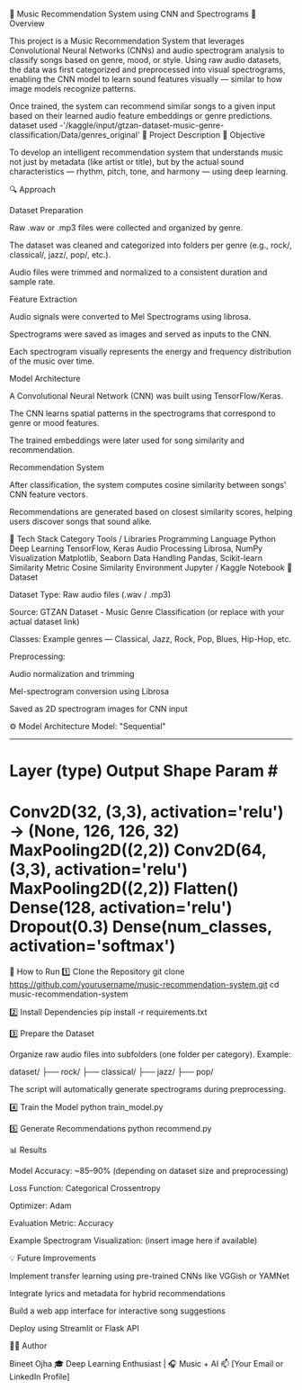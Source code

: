 🎵 Music Recommendation System using CNN and Spectrograms
📘 Overview

This project is a Music Recommendation System that leverages Convolutional Neural Networks (CNNs) and audio spectrogram analysis to classify songs based on genre, mood, or style. Using raw audio datasets, the data was first categorized and preprocessed into visual spectrograms, enabling the CNN model to learn sound features visually — similar to how image models recognize patterns.

Once trained, the system can recommend similar songs to a given input based on their learned audio feature embeddings or genre predictions.
dataset used -'/kaggle/input/gtzan-dataset-music-genre-classification/Data/genres_original'
🧠 Project Description
🎯 Objective

To develop an intelligent recommendation system that understands music not just by metadata (like artist or title), but by the actual sound characteristics — rhythm, pitch, tone, and harmony — using deep learning.

🔍 Approach

Dataset Preparation

Raw .wav or .mp3 files were collected and organized by genre.

The dataset was cleaned and categorized into folders per genre (e.g., rock/, classical/, jazz/, pop/, etc.).

Audio files were trimmed and normalized to a consistent duration and sample rate.

Feature Extraction

Audio signals were converted to Mel Spectrograms using librosa.

Spectrograms were saved as images and served as inputs to the CNN.

Each spectrogram visually represents the energy and frequency distribution of the music over time.

Model Architecture

A Convolutional Neural Network (CNN) was built using TensorFlow/Keras.

The CNN learns spatial patterns in the spectrograms that correspond to genre or mood features.

The trained embeddings were later used for song similarity and recommendation.

Recommendation System

After classification, the system computes cosine similarity between songs' CNN feature vectors.

Recommendations are generated based on closest similarity scores, helping users discover songs that sound alike.

🧩 Tech Stack
Category	Tools / Libraries
Programming Language	Python
Deep Learning	TensorFlow, Keras
Audio Processing	Librosa, NumPy
Visualization	Matplotlib, Seaborn
Data Handling	Pandas, Scikit-learn
Similarity Metric	Cosine Similarity
Environment	Jupyter / Kaggle Notebook
📂 Dataset

Dataset Type: Raw audio files (.wav / .mp3)

Source: GTZAN Dataset - Music Genre Classification
 (or replace with your actual dataset link)

Classes: Example genres — Classical, Jazz, Rock, Pop, Blues, Hip-Hop, etc.

Preprocessing:

Audio normalization and trimming

Mel-spectrogram conversion using Librosa

Saved as 2D spectrogram images for CNN input

⚙️ Model Architecture
Model: "Sequential"
_________________________________________________________________
Layer (type)                 Output Shape              Param #
=================================================================
Conv2D(32, (3,3), activation='relu')  → (None, 126, 126, 32)
MaxPooling2D((2,2))
Conv2D(64, (3,3), activation='relu')
MaxPooling2D((2,2))
Flatten()
Dense(128, activation='relu')
Dropout(0.3)
Dense(num_classes, activation='softmax')
=================================================================

🚀 How to Run
1️⃣ Clone the Repository
git clone https://github.com/yourusername/music-recommendation-system.git
cd music-recommendation-system

2️⃣ Install Dependencies
pip install -r requirements.txt

3️⃣ Prepare the Dataset

Organize raw audio files into subfolders (one folder per category).
Example:

dataset/
├── rock/
├── classical/
├── jazz/
├── pop/


The script will automatically generate spectrograms during preprocessing.

4️⃣ Train the Model
python train_model.py

5️⃣ Generate Recommendations
python recommend.py

📊 Results

Model Accuracy: ~85–90% (depending on dataset size and preprocessing)

Loss Function: Categorical Crossentropy

Optimizer: Adam

Evaluation Metric: Accuracy

Example Spectrogram Visualization:
(insert image here if available)


💡 Future Improvements

Implement transfer learning using pre-trained CNNs like VGGish or YAMNet

Integrate lyrics and metadata for hybrid recommendations

Build a web app interface for interactive song suggestions

Deploy using Streamlit or Flask API

🧑‍💻 Author

Bineet Ojha
🎓 Deep Learning Enthusiast | 🎧 Music + AI
📫 [Your Email or LinkedIn Profile]
